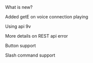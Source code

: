 What is new?

Added getE on voice connection playing

Using api 9v

More details on REST api error

Button support

Slash command support

